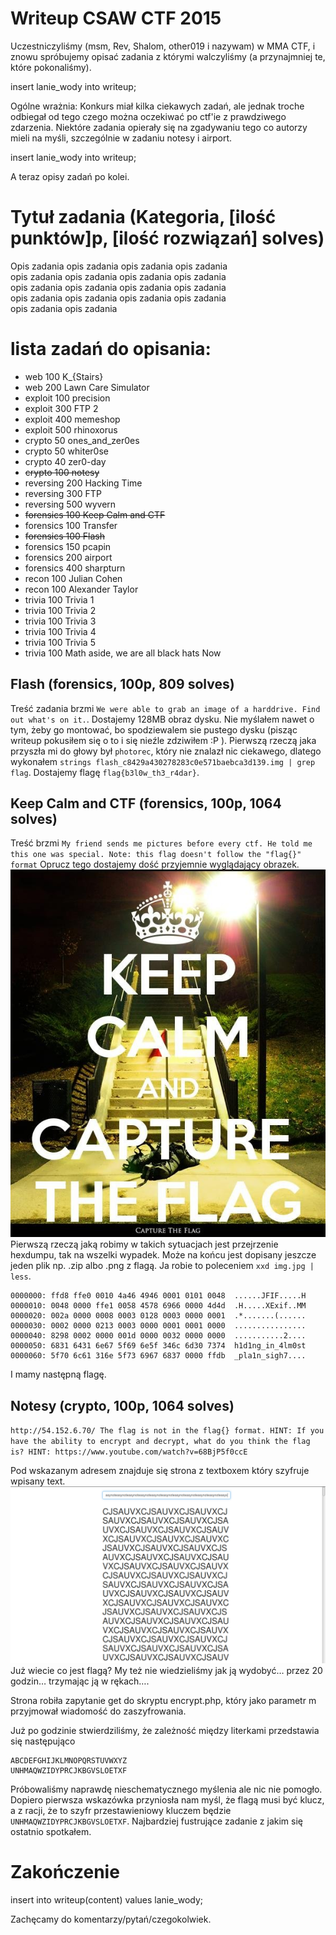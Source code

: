 # Writeup CSAW CTF 2015

Uczestniczyliśmy (msm, Rev, Shalom, other019 i nazywam) w MMA CTF, i znowu spróbujemy opisać zadania z którymi walczyliśmy (a przynajmniej te, które pokonaliśmy).

insert lanie_wody into writeup;

Ogólne wrażnia:
Konkurs miał kilka ciekawych zadań, ale jednak troche odbiegał od tego czego można oczekiwać po ctf'ie z prawdziwego zdarzenia. Niektóre zadania opierały się na zgadywaniu tego co autorzy mieli na myśli, szczególnie w zadaniu notesy i airport.

insert lanie_wody into writeup;

A teraz opisy zadań po kolei.

# Tytuł zadania (Kategoria, [ilość punktów]p, [ilość rozwiązań] solves)

Opis zadania opis zadania opis zadania opis zadania \
opis zadania opis zadania opis zadania opis zadania \
opis zadania opis zadania opis zadania opis zadania \
opis zadania opis zadania opis zadania opis zadania \
opis zadania opis zadania

# lista zadań do opisania:

* web 100 K_{Stairs}
* web 200 Lawn Care Simulator
* exploit 100 precision
* exploit 300 FTP 2
* exploit 400 memeshop
* exploit 500 rhinoxorus
* crypto 50 ones_and_zer0es
* crypto 50 whiter0se
* crypto 40 zer0-day
* ~~crypto 100 notesy~~
* reversing 200 Hacking Time
* reversing 300 FTP
* reversing 500 wyvern
* ~~forensics 100 Keep Calm and CTF~~
* forensics 100 Transfer
* ~~forensics 100 Flash~~
* forensics 150 pcapin
* forensics 200 airport
* forensics 400 sharpturn
* recon 100 Julian Cohen
* recon 100 Alexander Taylor
* trivia 100 Trivia 1
* trivia 100 Trivia 2
* trivia 100 Trivia 3
* trivia 100 Trivia 4
* trivia 100 Trivia 5
* trivia 100 Math aside, we are all black hats Now

## Flash (forensics, 100p, 809 solves)
Treść zadania brzmi `We were able to grab an image of a harddrive. Find out what's on it.`. Dostajemy 128MB obraz dysku. Nie myślałem nawet o tym, żeby go montować, bo spodziewalem sie pustego dysku (pisząc writeup pokusiłem się o to i się nieźle zdziwiłem :P ). Pierwszą rzeczą jaka przyszła mi do głowy był `photorec`, który nie znalazł nic ciekawego, dlatego wykonałem `strings flash_c8429a430278283c0e571baebca3d139.img | grep flag`.
Dostajemy flagę `flag{b3l0w_th3_r4dar}`.
## Keep Calm and CTF (forensics, 100p, 1064 solves)
Treść brzmi `My friend sends me pictures before every ctf. He told me this one was special.
Note: this flag doesn't follow the "flag{}" format`
Oprucz tego dostajemy dość przyjemnie wyglądający obrazek.
![](./imgs/kc&ctf.jpg)Pierwszą rzeczą jaką robimy w takich sytuacjach jest przejrzenie hexdumpu, tak na wszelki wypadek. Może na końcu jest dopisany jeszcze jeden plik np. .zip albo .png z flagą. Ja robie to poleceniem `xxd img.jpg | less`.
```
0000000: ffd8 ffe0 0010 4a46 4946 0001 0101 0048  ......JFIF.....H
0000010: 0048 0000 ffe1 0058 4578 6966 0000 4d4d  .H.....XExif..MM
0000020: 002a 0000 0008 0003 0128 0003 0000 0001  .*.......(......
0000030: 0002 0000 0213 0003 0000 0001 0001 0000  ................
0000040: 8298 0002 0000 001d 0000 0032 0000 0000  ...........2....
0000050: 6831 6431 6e67 5f69 6e5f 346c 6d30 7374  h1d1ng_in_4lm0st
0000060: 5f70 6c61 316e 5f73 6967 6837 0000 ffdb  _pla1n_sigh7....
```
I mamy następną flagę.
## Notesy (crypto, 100p, 1064 solves)
`http://54.152.6.70/
The flag is not in the flag{} format.
HINT: If you have the ability to encrypt and decrypt, what do you think the flag is?
HINT: https://www.youtube.com/watch?v=68BjP5f0ccE`

Pod wskazanym adresem znajduje się strona z textboxem który szyfruje wpisany text.
![](./imgs/notesy.png)
Już wiecie co jest flagą? My też nie wiedzieliśmy jak ją wydobyć… przez 20 godzin… trzymając ją w rękach….

Strona robiła zapytanie get do skryptu encrypt.php, który jako parametr m przyjmował wiadomość do zaszyfrowania.

Już po godzinie stwierdziliśmy, że zależność między literkami przedstawia się następująco
```
ABCDEFGHIJKLMNOPQRSTUVWXYZ
UNHMAQWZIDYPRCJKBGVSLOETXF
```

Próbowaliśmy naprawdę nieschematycznego myślenia ale nic nie pomogło. Dopiero pierwsza wskazówka przyniosła nam myśl, że flagą musi być klucz, a z racji, że to szyfr przestawieniowy kluczem będzie `UNHMAQWZIDYPRCJKBGVSLOETXF`. Najbardziej fustrujące zadanie z jakim się ostatnio spotkałem.
# Zakończenie

insert into writeup(content) values lanie_wody;

Zachęcamy do komentarzy/pytań/czegokolwiek.
